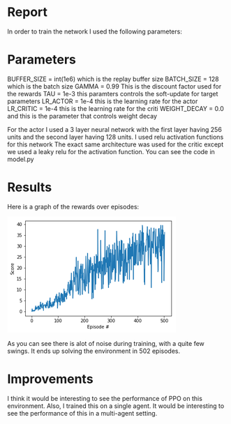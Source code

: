 # Report

In order to train the network I used the following parameters:

# Parameters

BUFFER_SIZE = int(1e6)
which is the replay buffer size
BATCH_SIZE = 128
which is the batch size
GAMMA = 0.99
This is the discount factor used for the rewards
TAU = 1e-3 
this paramters controls the soft-update for target parameters
LR_ACTOR = 1e-4 
this is the learning rate for the actor
LR_CRITIC = 1e-4 
this is the learning rate for the criti
WEIGHT_DECAY = 0.0
and this is the parameter that controls weight decay

For the actor I used a 3 layer neural network with the first layer having 256 units and the second layer having 128 units. I used relu activation functions for this network
The exact same architecture was used for the critic except we used a leaky relu for the activation function. You can see the code in model.py

# Results

Here is a graph of the rewards over episodes:

![DDPG performance](DdpgVsEpisodes.png)


As you can see there is alot of noise during training, with a quite few swings. It ends up solving the environment in 502 episodes.

# Improvements
I think it would be interesting to see the performance of PPO on this environment. Also, I trained this on a single agent. It would be interesting to see the performance of this in a multi-agent setting.
